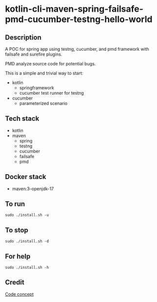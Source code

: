 # kotlin-cli-maven-spring-failsafe-pmd-cucumber-testng-hello-world

## Description
A POC for spring app using testng, cucumber,
and pmd framework with failsafe
and surefire plugins.

PMD analyze source code for potential bugs.

This is a simple and trivial way to start:
  - kotlin
    - springframework
    - cucumber test runner for testng
  - cucumber
    - parameterized scenario
    
## Tech stack
- kotlin
- maven
  - spring
  - testng
  - cucumber
  - failsafe
  - pmd

## Docker stack
- maven:3-openjdk-17

## To run
`sudo ./install.sh -u`

## To stop
`sudo ./install.sh -d`

## For help
`sudo ./install.sh -h`

## Credit
[Code concept](https://github.com/eugenp/tutorials/tree/master/testing-modules/testng)
